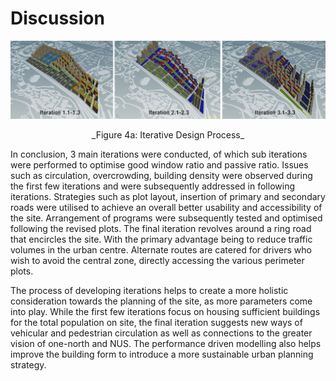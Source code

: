 # Discussion

 ![](imgs/4a.jpg) 

<p align="center"> _Figure 4a: Iterative Design Process_
  


In conclusion, 3 main iterations were conducted, of which sub iterations were performed to optimise good window ratio and passive ratio. Issues such as circulation, overcrowding, building density were observed during the first few iterations and were subsequently addressed in following iterations. Strategies such as plot layout, insertion of primary and secondary roads were utilised to achieve an overall better usability and accessibility of the site. Arrangement of programs were subsequently tested and optimised following the revised plots. The final iteration revolves around a ring road that encircles the site. With the primary advantage being to reduce traffic volumes in the urban centre. Alternate routes are catered for drivers who wish to avoid the central zone, directly accessing the various perimeter plots. 




The process of developing iterations helps to create a more holistic consideration towards the planning of the site, as more parameters come into play. While the first few iterations focus on housing sufficient buildings for the total population on site, the final iteration suggests new ways of vehicular and pedestrian circulation as well as connections to the greater vision of one-north and NUS. The performance driven modelling also helps improve the building form to introduce a more sustainable urban planning strategy.




